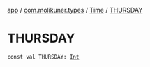 [app](../../index.md) / [com.molikuner.types](../index.md) / [Time](index.md) / [THURSDAY](./-t-h-u-r-s-d-a-y.md)

# THURSDAY

`const val THURSDAY: `[`Int`](https://kotlinlang.org/api/latest/jvm/stdlib/kotlin/-int/index.html)